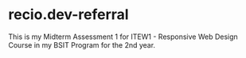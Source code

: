 # recio.dev-referral
 This is my Midterm Assessment 1 for ITEW1 - Responsive Web Design Course in my BSIT Program for the 2nd year.
